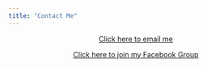 ```yaml
---
title: "Contact Me"
---
```

<center>

[Click here to email me](mailto:hardisj@gmail.com?subject=ErinsAudioCorner_Question)


[Click here to join my Facebook Group](https://media0.giphy.com/media/izVmsl3y7DE4M/source.gif)


</center>
